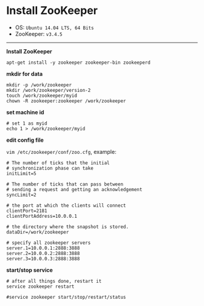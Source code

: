 Install ZooKeeper
=================

* OS: `Ubuntu 14.04 LTS, 64 Bits`
* ZooKeeper: `v3.4.5`

---

**Install ZooKeeper**

```
apt-get install -y zookeeper zookeeper-bin zookeeperd
```

**mkdir for data**

```
mkdir -p /work/zookeeper
mkdir /work/zookeeper/version-2
touch /work/zookeeper/myid
chown -R zookeeper:zookeeper /work/zookeeper
```

**set machine id**

```
# set 1 as myid
echo 1 > /work/zookeeper/myid
```

**edit config file**

`vim /etc/zookeeper/conf/zoo.cfg`, example:

```
# The number of ticks that the initial
# synchronization phase can take
initLimit=5

# The number of ticks that can pass between
# sending a request and getting an acknowledgement
syncLimit=2

# the port at which the clients will connect
clientPort=2181
clientPortAddress=10.0.0.1

# the directory where the snapshot is stored.
dataDir=/work/zookeeper

# specify all zookeeper servers
server.1=10.0.0.1:2888:3888
server.2=10.0.0.2:2888:3888
server.3=10.0.0.3:2888:3888
```

**start/stop service**

```
# after all things done, restart it 
service zookeeper restart

#service zookeeper start/stop/restart/status
```
